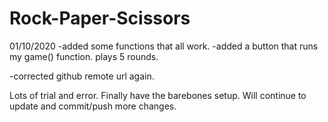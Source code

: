 # Rock-Paper-Scissors

01/10/2020
-added some functions that all work.
-added a button that runs my game() function. plays 5 rounds.

-corrected github remote url again.

Lots of trial and error. Finally have the barebones setup. Will continue to update and commit/push more changes.